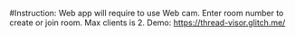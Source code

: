 #Instruction: 
Web app will require to use Web cam.
Enter room number to create or join room.
Max clients is 2.
Demo: https://thread-visor.glitch.me/
